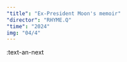 ```yaml
---
"title": "Ex-President Moon's memoir"
"director": "RHYME.Q"
"time": "2024"
img: "04/4"
---
```


:text-an-next
